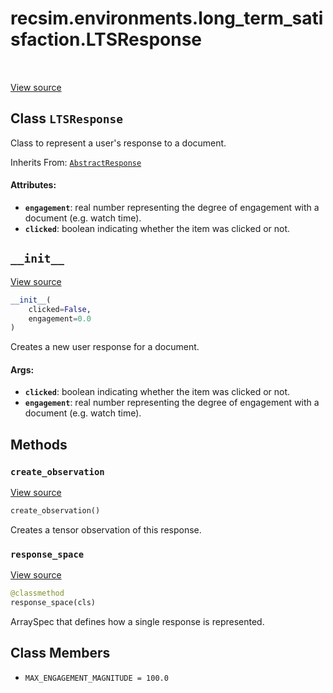 <div itemscope itemtype="http://developers.google.com/ReferenceObject">
<meta itemprop="name" content="recsim.environments.long_term_satisfaction.LTSResponse" />
<meta itemprop="path" content="Stable" />
<meta itemprop="property" content="__init__"/>
<meta itemprop="property" content="create_observation"/>
<meta itemprop="property" content="response_space"/>
<meta itemprop="property" content="MAX_ENGAGEMENT_MAGNITUDE"/>
</div>

# recsim.environments.long_term_satisfaction.LTSResponse

<table class="tfo-notebook-buttons tfo-api" align="left">
</table>

<a target="_blank" href="https://github.com/google-research/recsim/tree/master/recsim//environments/long_term_satisfaction.py">View
source</a>

## Class `LTSResponse`

Class to represent a user's response to a document.

Inherits From: [`AbstractResponse`](../../../recsim/user/AbstractResponse.md)

<!-- Placeholder for "Used in" -->

#### Attributes:

*   <b>`engagement`</b>: real number representing the degree of engagement with
    a document (e.g. watch time).
*   <b>`clicked`</b>: boolean indicating whether the item was clicked or not.

<h2 id="__init__"><code>__init__</code></h2>

<a target="_blank" href="https://github.com/google-research/recsim/tree/master/recsim//environments/long_term_satisfaction.py">View
source</a>

```python
__init__(
    clicked=False,
    engagement=0.0
)
```

Creates a new user response for a document.

#### Args:

*   <b>`clicked`</b>: boolean indicating whether the item was clicked or not.
*   <b>`engagement`</b>: real number representing the degree of engagement with
    a document (e.g. watch time).

## Methods

<h3 id="create_observation"><code>create_observation</code></h3>

<a target="_blank" href="https://github.com/google-research/recsim/tree/master/recsim//environments/long_term_satisfaction.py">View
source</a>

```python
create_observation()
```

Creates a tensor observation of this response.

<h3 id="response_space"><code>response_space</code></h3>

<a target="_blank" href="https://github.com/google-research/recsim/tree/master/recsim//environments/long_term_satisfaction.py">View
source</a>

```python
@classmethod
response_space(cls)
```

ArraySpec that defines how a single response is represented.

## Class Members

*   `MAX_ENGAGEMENT_MAGNITUDE = 100.0` <a id="MAX_ENGAGEMENT_MAGNITUDE"></a>
